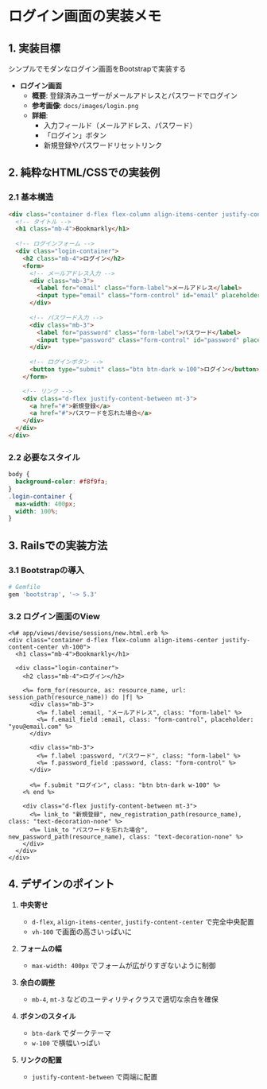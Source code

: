 # ログイン画面の実装メモ

## 1. 実装目標
シンプルでモダンなログイン画面をBootstrapで実装する


- **ログイン画面**  
    - **概要**: 登録済みユーザーがメールアドレスとパスワードでログイン  
    - **参考画像**: `docs/images/login.png`  
    - **詳細**:
        - 入力フィールド（メールアドレス、パスワード）
        - 「ログイン」ボタン
        - 新規登録やパスワードリセットリンク


## 2. 純粋なHTML/CSSでの実装例

### 2.1 基本構造
```html
<div class="container d-flex flex-column align-items-center justify-content-center vh-100">
  <!-- タイトル -->
  <h1 class="mb-4">Bookmarkly</h1>
  
  <!-- ログインフォーム -->
  <div class="login-container">
    <h2 class="mb-4">ログイン</h2>
    <form>
      <!-- メールアドレス入力 -->
      <div class="mb-3">
        <label for="email" class="form-label">メールアドレス</label>
        <input type="email" class="form-control" id="email" placeholder="you@email.com" />
      </div>
      
      <!-- パスワード入力 -->
      <div class="mb-3">
        <label for="password" class="form-label">パスワード</label>
        <input type="password" class="form-control" id="password" placeholder="********" />
      </div>
      
      <!-- ログインボタン -->
      <button type="submit" class="btn btn-dark w-100">ログイン</button>
    </form>

    <!-- リンク -->
    <div class="d-flex justify-content-between mt-3">
      <a href="#">新規登録</a>
      <a href="#">パスワードを忘れた場合</a>
    </div>
  </div>
</div>
```

### 2.2 必要なスタイル
```css
body {
  background-color: #f8f9fa;
}
.login-container {
  max-width: 400px;
  width: 100%;
}
```

## 3. Railsでの実装方法

### 3.1 Bootstrapの導入
```ruby
# Gemfile
gem 'bootstrap', '~> 5.3'
```

### 3.2 ログイン画面のView
```erb
<%# app/views/devise/sessions/new.html.erb %>
<div class="container d-flex flex-column align-items-center justify-content-center vh-100">
  <h1 class="mb-4">Bookmarkly</h1>

  <div class="login-container">
    <h2 class="mb-4">ログイン</h2>
    
    <%= form_for(resource, as: resource_name, url: session_path(resource_name)) do |f| %>
      <div class="mb-3">
        <%= f.label :email, "メールアドレス", class: "form-label" %>
        <%= f.email_field :email, class: "form-control", placeholder: "you@email.com" %>
      </div>

      <div class="mb-3">
        <%= f.label :password, "パスワード", class: "form-label" %>
        <%= f.password_field :password, class: "form-control" %>
      </div>

      <%= f.submit "ログイン", class: "btn btn-dark w-100" %>
    <% end %>

    <div class="d-flex justify-content-between mt-3">
      <%= link_to "新規登録", new_registration_path(resource_name), class: "text-decoration-none" %>
      <%= link_to "パスワードを忘れた場合", new_password_path(resource_name), class: "text-decoration-none" %>
    </div>
  </div>
</div>
```

## 4. デザインのポイント

1. **中央寄せ**
   - `d-flex`, `align-items-center`, `justify-content-center` で完全中央配置
   - `vh-100` で画面の高さいっぱいに

2. **フォームの幅**
   - `max-width: 400px` でフォームが広がりすぎないように制御

3. **余白の調整**
   - `mb-4`, `mt-3` などのユーティリティクラスで適切な余白を確保

4. **ボタンのスタイル**
   - `btn-dark` でダークテーマ
   - `w-100` で横幅いっぱい

5. **リンクの配置**
   - `justify-content-between` で両端に配置
